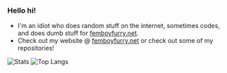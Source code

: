 ### Hello hi!
* I'm an idiot who does random stuff on the internet, sometimes codes, and does dumb stuff for [femboyfurry.net](https://femboyfurry.net).<br>
* Check out my website @ [femboyfurry.net](https://femboyfurry.net) or check out some of my repositories!

![Stats](https://github-readme-stats.vercel.app/api?username=JovannMC&&hide_title=true&show_icons=true&theme=github_dark&hide_border=true)
![Top Langs](https://github-readme-stats.vercel.app/api/top-langs/?username=JovannMC&hide_title=true&theme=github_dark&hide_border=true&layout=compact)
